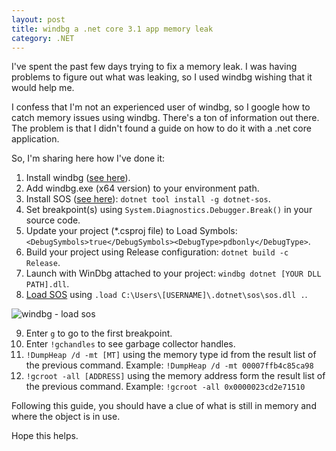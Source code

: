 ```yaml
---
layout: post
title: windbg a .net core 3.1 app memory leak
category: .NET
---
```


I've spent the past few days trying to fix a memory leak. I was having problems to figure out what was leaking, so I used windbg wishing that it would help me.

I confess that I'm not an experienced user of windbg, so I google how to catch memory issues using windbg. There's a ton of information out there. The problem is that I didn't found a guide on how to do it with a .net core application.

<!--excerpt-->

So, I'm sharing here how I've done it:


 1. Install windbg ([see here](https://docs.microsoft.com/en-us/windows-hardware/drivers/debugger/debugger-download-tools)).
 2. Add windbg.exe (x64 version) to your environment path.
 3. Install SOS ([see here](https://github.com/dotnet/diagnostics#installing-sos)): `dotnet tool install -g dotnet-sos`.
 4. Set breakpoint(s) using `System.Diagnostics.Debugger.Break()` in your source code.
 5. Update your project (*.csproj file) to Load Symbols: `<DebugSymbols>true</DebugSymbols><DebugType>pdbonly</DebugType>`.
 6. Build your project using Release configuration: `dotnet build -c Release`.
 7. Launch with WinDbg attached to your project: `windbg dotnet [YOUR DLL PATH].dll`.
 8. [Load SOS](https://bret.codes/net-core-and-windbg/#loadsos) using `.load C:\Users\[USERNAME]\.dotnet\sos\sos.dll .`.

  ![windbg - load sos](/images/windbg-a-net-core-31-app-memory-leak-load-sos.png)

 9.  Enter `g` to go to the first breakpoint.
 10. Enter `!gchandles` to see garbage collector handles.
 11. `!DumpHeap /d -mt [MT]` using the memory type id from the result list of the previous command. Example: `!DumpHeap /d -mt 00007ffb4c85ca98`
 12. `!gcroot -all [ADDRESS]` using the memory address form the result list of the previous command. Example: `!gcroot -all 0x0000023cd2e71510`

Following this guide, you should have a clue of what is still in memory and where the object is in use.

Hope this helps.
